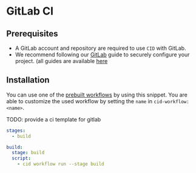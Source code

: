 # GitLab CI

## Prerequisites

- A GitLab account and repository are required to use `CID` with GitLab.
- We recommend following our [GitLab](../../development/guide/gitlab) guide to securely configure your project. (all guides are available [here](../../development/overview)

## Installation

You can use one of the [prebuilt workflows](../../catalog/workflows) by using this snippet. You are able to customize the used workflow by setting the `name` in `cid-workflow: <name>`.

TODO: provide a ci template for gitlab

``` yaml title=".gitlab-ci.yml"
stages:
  - build

build:
  stage: build
  script:
    - cid workflow run --stage build
```
